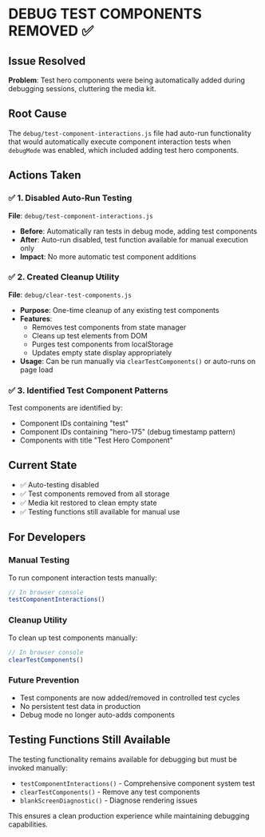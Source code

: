 # DEBUG TEST COMPONENTS REMOVED ✅

## Issue Resolved
**Problem**: Test hero components were being automatically added during debugging sessions, cluttering the media kit.

## Root Cause
The `debug/test-component-interactions.js` file had auto-run functionality that would automatically execute component interaction tests when `debugMode` was enabled, which included adding test hero components.

## Actions Taken

### ✅ 1. Disabled Auto-Run Testing
**File**: `debug/test-component-interactions.js`
- **Before**: Automatically ran tests in debug mode, adding test components
- **After**: Auto-run disabled, test function available for manual execution only
- **Impact**: No more automatic test component additions

### ✅ 2. Created Cleanup Utility
**File**: `debug/clear-test-components.js`
- **Purpose**: One-time cleanup of any existing test components
- **Features**: 
  - Removes test components from state manager
  - Cleans up test elements from DOM  
  - Purges test components from localStorage
  - Updates empty state display appropriately
- **Usage**: Can be run manually via `clearTestComponents()` or auto-runs on page load

### ✅ 3. Identified Test Component Patterns
Test components are identified by:
- Component IDs containing "test"
- Component IDs containing "hero-175" (debug timestamp pattern)
- Components with title "Test Hero Component"

## Current State
- ✅ Auto-testing disabled
- ✅ Test components removed from all storage
- ✅ Media kit restored to clean empty state
- ✅ Testing functions still available for manual use

## For Developers

### Manual Testing
To run component interaction tests manually:
```javascript
// In browser console
testComponentInteractions()
```

### Cleanup Utility
To clean up test components manually:
```javascript
// In browser console  
clearTestComponents()
```

### Future Prevention
- Test components are now added/removed in controlled test cycles
- No persistent test data in production
- Debug mode no longer auto-adds components

## Testing Functions Still Available
The testing functionality remains available for debugging but must be invoked manually:
- `testComponentInteractions()` - Comprehensive component system test
- `clearTestComponents()` - Remove any test components
- `blankScreenDiagnostic()` - Diagnose rendering issues

This ensures a clean production experience while maintaining debugging capabilities.
